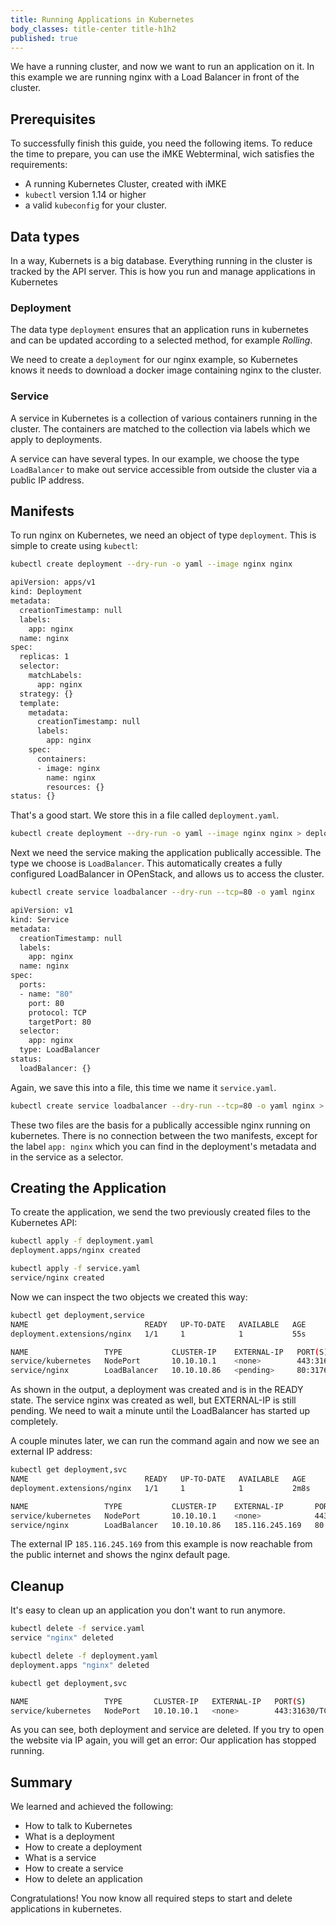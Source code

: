 ```yaml
---
title: Running Applications in Kubernetes
body_classes: title-center title-h1h2
published: true
---
```


We have a running cluster, and now we want to run an
application on it. In this example we are running 
nginx with a Load Balancer in front of the cluster.


## Prerequisites

To successfully finish this guide, you need the following
items. To reduce the time to prepare, you can use the
iMKE Webterminal, wich satisfies the requirements:

* A running Kubernetes Cluster, created with iMKE
* `kubectl` version 1.14 or higher
* a valid `kubeconfig` for your cluster.

## Data types

In a way, Kubernets is a big database. Everything running
in the cluster is tracked by the API server. This is how
you run and manage applications in Kubernetes


### Deployment
The data type `deployment` ensures that an application runs in
kubernetes and can be updated according to a selected method, for
example _Rolling_.

We need to create a `deployment` for our nginx example, so Kubernetes
knows it needs to download a docker image containing nginx to the
cluster.

### Service
A service in Kubernetes is a collection of various containers
running in the cluster. The containers are matched to the
collection via labels which we apply to deployments.

A service can have several types. In our example, we choose
the type `LoadBalancer` to make out service accessible from
outside the cluster via a public IP address.


## Manifests
To run nginx on Kubernetes, we need an object of type `deployment`.
This is simple to create using `kubectl`:

```bash
kubectl create deployment --dry-run -o yaml --image nginx nginx

apiVersion: apps/v1
kind: Deployment
metadata:
  creationTimestamp: null
  labels:
    app: nginx
  name: nginx
spec:
  replicas: 1
  selector:
    matchLabels:
      app: nginx
  strategy: {}
  template:
    metadata:
      creationTimestamp: null
      labels:
        app: nginx
    spec:
      containers:
      - image: nginx
        name: nginx
        resources: {}
status: {}
```

That's a good start. We store this in a file called 
`deployment.yaml`.

```bash
kubectl create deployment --dry-run -o yaml --image nginx nginx > deployment.yaml
```

Next we need the service making the application publically accessible.
The type we choose is `LoadBalancer`. This automatically creates a fully
configured LoadBalancer in OPenStack, and allows us to access the cluster.

```bash
kubectl create service loadbalancer --dry-run --tcp=80 -o yaml nginx

apiVersion: v1
kind: Service
metadata:
  creationTimestamp: null
  labels:
    app: nginx
  name: nginx
spec:
  ports:
  - name: "80"
    port: 80
    protocol: TCP
    targetPort: 80
  selector:
    app: nginx
  type: LoadBalancer
status:
  loadBalancer: {}
```

Again, we save this into a file, this time we name it `service.yaml`.

```bash
kubectl create service loadbalancer --dry-run --tcp=80 -o yaml nginx > service.yaml
```

These two files are the basis for a publically accessible nginx running on
kubernetes. There is no connection between the two manifests, except for the
label `app: nginx` which you can find in the deployment's metadata and in the
service as a selector.

## Creating the Application

To create the application, we send the two previously created files to the
Kubernetes API:

```bash
kubectl apply -f deployment.yaml
deployment.apps/nginx created

kubectl apply -f service.yaml
service/nginx created
```

Now we can inspect the two objects we created this way:

```bash
kubectl get deployment,service
NAME                          READY   UP-TO-DATE   AVAILABLE   AGE
deployment.extensions/nginx   1/1     1            1           55s

NAME                 TYPE           CLUSTER-IP    EXTERNAL-IP   PORT(S)         AGE
service/kubernetes   NodePort       10.10.10.1    <none>        443:31630/TCP   2d23h
service/nginx        LoadBalancer   10.10.10.86   <pending>     80:31762/TCP    46s
```

As shown in the output, a deployment was created and is in the READY state.
The service nginx was created as well, but EXTERNAL-IP is still pending. We need
to wait a minute until the LoadBalancer has started up completely.

A couple minutes later, we can run the command again and now we see an
external IP address:

```bash
kubectl get deployment,svc
NAME                          READY   UP-TO-DATE   AVAILABLE   AGE
deployment.extensions/nginx   1/1     1            1           2m8s

NAME                 TYPE           CLUSTER-IP    EXTERNAL-IP       PORT(S)         AGE
service/kubernetes   NodePort       10.10.10.1    <none>            443:31630/TCP   2d23h
service/nginx        LoadBalancer   10.10.10.86   185.116.245.169   80:31762/TCP    119s
```

The external IP `185.116.245.169` from this example is now reachable from the public internet and shows
the nginx default page.

## Cleanup

It's easy to clean up an application you don't want to run anymore.

```bash
kubectl delete -f service.yaml
service "nginx" deleted

kubectl delete -f deployment.yaml
deployment.apps "nginx" deleted

kubectl get deployment,svc

NAME                 TYPE       CLUSTER-IP   EXTERNAL-IP   PORT(S)         AGE
service/kubernetes   NodePort   10.10.10.1   <none>        443:31630/TCP   2d23h
```

As you can see, both deployment and service are deleted. If you try to open the website via IP again,
you will get an error: Our application has stopped running.

## Summary

We learned and achieved the following:

* How to talk to Kubernetes
* What is a deployment
* How to create a deployment
* What is a service
* How to create a service
* How to delete an application

Congratulations! You now know all required steps to start and delete applications in kubernetes.
